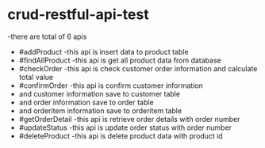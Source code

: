 # crud-restful-api-test
-there are total of 6 apis

- #addProduct 
-this api is insert data to product table
- #findAllProduct 
-this api is get all product data from database
- #checkOrder 
-this api is check customer order information and calculate total value
- #confirmOrder 
-this api is confirm customer information
- and customer information save to customer table
- and order information save to order table
- and orderitem information save to orderitem table
- #getOrderDetail
-this api is retrieve order details with order number
- #updateStatus 
-this api is update order status with order number
- #deleteProduct -this api is delete product data with product id
